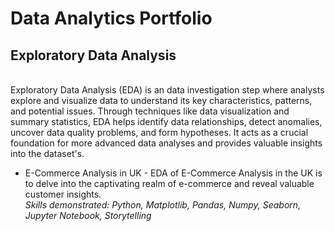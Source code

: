 # Data Analytics Portfolio

## Exploratory Data Analysis
<br>Exploratory Data Analysis (EDA) is an data investigation step where analysts explore and visualize data to understand its key characteristics, patterns, and potential issues. Through techniques like data visualization and summary statistics, EDA helps identify data relationships, detect anomalies, uncover data quality problems, and form hypotheses. It acts as a crucial foundation for more advanced data analyses and provides valuable insights into the dataset's.
- E-Commerce Analysis in UK - EDA of E-Commerce Analysis in the UK is to delve into the captivating realm of e-commerce and reveal valuable customer insights.
<br>*Skills demonstrated: Python, Matplotlib, Pandas, Numpy, Seaborn, Jupyter Notebook, Storytelling*
